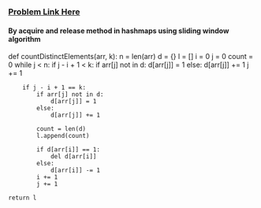 ### [Problem Link Here](https://www.codingninjas.com/codestudio/guided-paths/data-structures-algorithms/content/118509/offering/1376578?leftPanelTab=1)


#### By acquire and release method in hashmaps using sliding window algorithm 

def countDistinctElements(arr, k):
    n = len(arr)
    d = {}
    l = []
    i = 0
    j = 0
    count = 0
    while j < n:
        if j - i + 1 < k:
            if arr[j] not in d:
                d[arr[j]] = 1
            else:
                d[arr[j]] += 1
            j += 1
            
        if j - i + 1 == k:
            if arr[j] not in d:
                d[arr[j]] = 1
            else:
                d[arr[j]] += 1

            count = len(d)
            l.append(count)
            
            if d[arr[i]] == 1:
                del d[arr[i]]
            else:
                d[arr[i]] -= 1
            i += 1
            j += 1

    return l 
